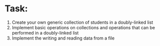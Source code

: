 # Task:
1. Create your own generic collection of students in a doubly-linked list
2. Implement basic operations on collections and operations that can be performed in a doubly-linked list
3. Implement the writing and reading data from a file
